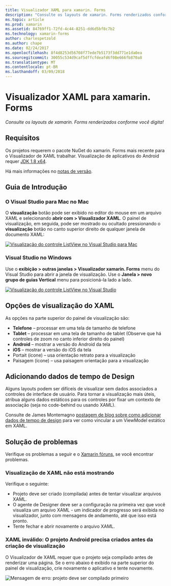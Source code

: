 ```yaml
---
title: Visualizador XAML para xamarin. Forms
description: "Consulte os layouts de xamarin. Forms renderizados conforme você digita!"
ms.topic: article
ms.prod: xamarin
ms.assetid: 84769ff1-72fd-4c44-8251-dd6d5bf8c7b2
ms.technology: xamarin-forms
author: charlespetzold
ms.author: chape
ms.date: 02/24/2017
ms.openlocfilehash: 8f4d8253d56708f77ede7b5173f3dd771e1da0ea
ms.sourcegitcommit: 30055c534d9caf5dffcfdeafd6f08e666fb870a8
ms.translationtype: MT
ms.contentlocale: pt-BR
ms.lasthandoff: 03/09/2018
---
```

# <a name="xaml-previewer-for-xamarinforms"></a>Visualizador XAML para xamarin. Forms

_Consulte os layouts de xamarin. Forms renderizados conforme você digita!_

## <a name="requirements"></a>Requisitos

Os projetos requerem o pacote NuGet do xamarin. Forms mais recente para o Visualizador de XAML trabalhar. Visualização de aplicativos do Android requer [JDK 1.8 x64](http://www.oracle.com/technetwork/java/javase/downloads/jdk8-downloads-2133151.html).

Há mais informações no [notas de versão](https://developer.xamarin.com/releases/studio/xamarin.studio_6.2/xamarin.studio_6.2/#Xamarin_Forms_Previewer).

## <a name="getting-started"></a>Guia de Introdução

### <a name="visual-studio-for-mac-on-mac"></a>O Visual Studio para Mac no Mac

O **visualização** botão pode ser exibido no editor do mouse em um arquivo XAML e selecionando **abrir com > Visualizador XAML**. O painel de visualização, em seguida, pode ser mostrado ou ocultado pressionando o **visualização** botão no canto superior direito de qualquer janela de documento XAML:

[![Visualização do controle ListView no Visual Studio para Mac](xaml-previewer-images/xamlp-list-sml.png "visualizador Forms no Visual Studio para Mac")](xaml-previewer-images/xamlp-list.png#lightbox "visualizador Forms no Visual Studio para Mac")

### <a name="visual-studio-on-windows"></a>Visual Studio no Windows

Use o **exibição > outras janelas > Visualizador xamarin. Forms** menu do Visual Studio para abrir a janela de visualização. Use o **Janela > novo grupo de guias Vertical** menu para posicioná-la lado a lado.

[![Visualização do controle ListView no Visual Studio](xaml-previewer-images/xamlp-list-vs-sml.png "visualizador Forms no Visual Studio")](xaml-previewer-images/xamlp-list-vs.png#lightbox "visualizador Forms no Visual Studio")

## <a name="xaml-preview-options"></a>Opções de visualização do XAML

As opções na parte superior do painel de visualização são:

* **Telefone** – processar em uma tela de tamanho de telefone
* **Tablet** – processar em uma tela de tamanho de tablet (Observe que há controles de zoom no canto inferior direito do painel)
* **Android** – mostrar a versão do Android da tela
* **iOS** – mostrar a versão do iOS da tela
* Portait (ícone) – usa orientação retrato para a visualização
* Paisagem (ícone) – usa paisagem orientação para a visualização

## <a name="adding-design-time-data"></a>Adicionando dados de tempo de Design

Alguns layouts podem ser difíceis de visualizar sem dados associados a controles de interface de usuário. Para tornar a visualização mais úteis, atribua alguns dados estáticos para os controles por fixar um contexto de associação (seja no code-behind ou usando XAML).

Consulte de James Montemagno [postagem de blog sobre como adicionar dados de tempo de design](http://motzcod.es/post/143702671962/xamarinforms-xaml-previewer-design-time-data) para ver como vincular a um ViewModel estático em XAML.

## <a name="troubleshooting"></a>Solução de problemas

Verifique os problemas a seguir e o [Xamarin fóruns](https://forums.xamarin.com/categories/xamarin-forms), se você encontrar problemas.

### <a name="xaml-preview-isnt-showing"></a>Visualização de XAML não está mostrando

Verifique o seguinte:

* Projeto deve ser criado (compilada) antes de tentar visualizar arquivos XAML.
* O agente de Designer deve ser a configuração na primeira vez que você visualiza um arquivo XAML - um indicador de progresso será exibida no visualizador, junto com mensagens de andamento, até que isso está pronto.
* Tente fechar e abrir novamente o arquivo XAML.

### <a name="invalid-xaml-the-android-project-needs-to-built-before-preview-can-be-created"></a>XAML inválido: O projeto Android precisa criados antes da criação de visualização

O Visualizador de XAML requer que o projeto seja compilado antes de renderizar uma página.
Se o erro abaixo é exibido na parte superior do painel de visualização, crie novamente o aplicativo e tente novamente.

![Mensagem de erro: projeto deve ser compilado primeiro](xaml-previewer-images/error-not-built-sml.png "mensagem de erro: recompile o projeto")
